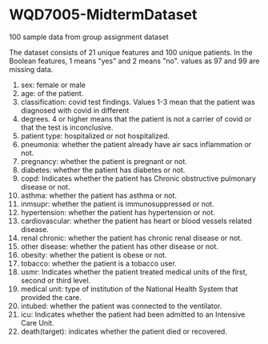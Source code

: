 # WQD7005-MidtermDataset
100 sample data from group assignment dataset

The dataset consists of 21 unique features and 100 unique patients. In the Boolean features, 1 means "yes" and 2 means "no". values as 97 and 99 are missing data.

1. sex: female or male
2. age: of the patient.
3. classification: covid test findings. Values 1-3 mean that the patient was diagnosed with covid in different
4. degrees. 4 or higher means that the patient is not a carrier of covid or that the test is inconclusive.
5. patient type: hospitalized or not hospitalized.
6. pneumonia: whether the patient already have air sacs inflammation or not.
7. pregnancy: whether the patient is pregnant or not.
8. diabetes: whether the patient has diabetes or not.
9. copd: Indicates whether the patient has Chronic obstructive pulmonary disease or not.
10. asthma: whether the patient has asthma or not.
11. inmsupr: whether the patient is immunosuppressed or not.
12. hypertension: whether the patient has hypertension or not.
13. cardiovascular: whether the patient has heart or blood vessels related disease.
14. renal chronic: whether the patient has chronic renal disease or not.
15. other disease: whether the patient has other disease or not.
16. obesity: whether the patient is obese or not.
17. tobacco: whether the patient is a tobacco user.
18. usmr: Indicates whether the patient treated medical units of the first, second or third level.
19. medical unit: type of institution of the National Health System that provided the care.
20. intubed: whether the patient was connected to the ventilator.
21. icu: Indicates whether the patient had been admitted to an Intensive Care Unit.
22. death(target): indicates whether the patient died or recovered.
